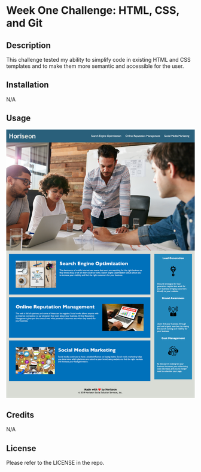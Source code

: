 # Week One Challenge: HTML, CSS, and Git

## Description

This challenge tested my ability to simplify code in existing HTML and CSS templates and to make them more semantic and accessible for the user. 

## Installation

N/A

## Usage

![Horiseon website screenshot](./assets/images/horiseon-screenshot.png)

## Credits

N/A

## License

Please refer to the LICENSE in the repo.

